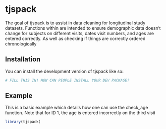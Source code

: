 
<!-- README.md is generated from README.Rmd. Please edit that file -->

# tjspack

<!-- badges: start -->
<!-- badges: end -->

The goal of tjspack is to assist in data cleaning for longitudinal study
datasets. Functions within are intended to ensure demographic data
doesn’t change for subjects on different visits, dates visit numbers,
and ages are entered correctly. As well as checking if things are
correctly ordered chronologically

## Installation

You can install the development version of tjspack like so:

``` r
# FILL THIS IN! HOW CAN PEOPLE INSTALL YOUR DEV PACKAGE?
```

## Example

This is a basic example which details how one can use the check_age
function. Note that for ID 1, the age is entered incorrectly on the
third visit

``` r
library(tjspack)
```
